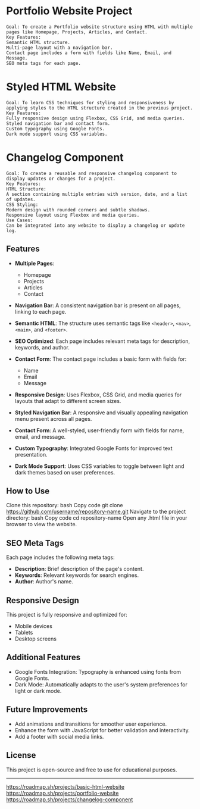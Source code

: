# Portfolio Website Project

	Goal: To create a Portfolio website structure using HTML with multiple pages like Homepage, Projects, Articles, and Contact.
	Key Features:
	Semantic HTML structure.
	Multi-page layout with a navigation bar.
	Contact page includes a form with fields like Name, Email, and Message.
	SEO meta tags for each page.

# Styled HTML Website

	Goal: To learn CSS techniques for styling and responsiveness by applying styles to the HTML structure created in the previous project.
	Key Features:
	Fully responsive design using Flexbox, CSS Grid, and media queries.
	Styled navigation bar and contact form.
	Custom typography using Google Fonts.
	Dark mode support using CSS variables.

# Changelog Component

	Goal: To create a reusable and responsive changelog component to display updates or changes for a project.
	Key Features:
	HTML Structure:
	A section containing multiple entries with version, date, and a list of updates.
	CSS Styling:
	Modern design with rounded corners and subtle shadows.
	Responsive layout using Flexbox and media queries.
	Use Cases:
	Can be integrated into any website to display a changelog or update log.

## Features

- **Multiple Pages**:
  - Homepage
  - Projects
  - Articles
  - Contact

- **Navigation Bar**:
  A consistent navigation bar is present on all pages, linking to each page.

- **Semantic HTML**:
  The structure uses semantic tags like `<header>`, `<nav>`, `<main>`, and `<footer>`.

- **SEO Optimized**:
  Each page includes relevant meta tags for description, keywords, and author.

- **Contact Form**:
  The contact page includes a basic form with fields for:
  - Name
  - Email
  - Message
  
- **Responsive Design**: 
    Uses Flexbox, CSS Grid, and media queries for layouts that adapt to different screen sizes.
- **Styled Navigation Bar**: 
	A responsive and visually appealing navigation menu present across all pages.
- **Contact Form**: 
	A well-styled, user-friendly form with fields for name, email, and message.
- **Custom Typography**:
	Integrated Google Fonts for improved text presentation.
- **Dark Mode Support**: 
	Uses CSS variables to toggle between light and dark themes based on user preferences.

## How to Use

 Clone this repository:
 bash
 Copy code
 git clone https://github.com/username/repository-name.git
 Navigate to the project directory:
 bash
 Copy code
 cd repository-name
 Open any .html file in your browser to view the website.

## SEO Meta Tags

Each page includes the following meta tags:
- **Description**: Brief description of the page's content.
- **Keywords**: Relevant keywords for search engines.
- **Author**: Author's name.

## Responsive Design

This project is fully responsive and optimized for:

- Mobile devices
- Tablets
- Desktop screens

## Additional Features

- Google Fonts Integration: Typography is enhanced using fonts from Google Fonts.
- Dark Mode: Automatically adapts to the user's system preferences for light or dark mode.

## Future Improvements

- Add animations and transitions for smoother user experience.
- Enhance the form with JavaScript for better validation and interactivity.
- Add a footer with social media links.

## License

This project is open-source and free to use for educational purposes.

---
https://roadmap.sh/projects/basic-html-website
https://roadmap.sh/projects/portfolio-website
https://roadmap.sh/projects/changelog-component